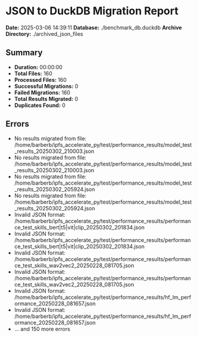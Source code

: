 # JSON to DuckDB Migration Report

**Date:** 2025-03-06 14:39:11
**Database:** ./benchmark_db.duckdb
**Archive Directory:** ./archived_json_files

## Summary

- **Duration:** 00:00:00
- **Total Files:** 160
- **Processed Files:** 160
- **Successful Migrations:** 0
- **Failed Migrations:** 160
- **Total Results Migrated:** 0
- **Duplicates Found:** 0

## Errors

- No results migrated from file: /home/barberb/ipfs_accelerate_py/test/performance_results/model_test_results_20250302_210003.json
- No results migrated from file: /home/barberb/ipfs_accelerate_py/test/performance_results/model_test_results_20250302_210003.json
- No results migrated from file: /home/barberb/ipfs_accelerate_py/test/performance_results/model_test_results_20250302_205924.json
- No results migrated from file: /home/barberb/ipfs_accelerate_py/test/performance_results/model_test_results_20250302_205924.json
- Invalid JSON format: /home/barberb/ipfs_accelerate_py/test/performance_results/performance_test_skills_bert|t5|vit|clip_20250302_201834.json
- Invalid JSON format: /home/barberb/ipfs_accelerate_py/test/performance_results/performance_test_skills_bert|t5|vit|clip_20250302_201834.json
- Invalid JSON format: /home/barberb/ipfs_accelerate_py/test/performance_results/performance_test_skills_wav2vec2_20250228_081705.json
- Invalid JSON format: /home/barberb/ipfs_accelerate_py/test/performance_results/performance_test_skills_wav2vec2_20250228_081705.json
- Invalid JSON format: /home/barberb/ipfs_accelerate_py/test/performance_results/hf_lm_performance_20250228_081657.json
- Invalid JSON format: /home/barberb/ipfs_accelerate_py/test/performance_results/hf_lm_performance_20250228_081657.json
- ... and 150 more errors
